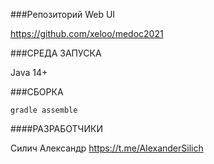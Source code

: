 
###Репозиторий Web UI

https://github.com/xeloo/medoc2021


###СРЕДА ЗАПУСКА

Java 14+


###СБОРКА

~~~
gradle assemble
~~~


####РАЗРАБОТЧИКИ

Силич Александр https://t.me/AlexanderSilich



